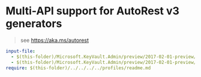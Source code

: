 # Multi-API support for AutoRest v3 generators

> see https://aka.ms/autorest

``` yaml $(enable-multi-api)
input-file:
  - $(this-folder)/Microsoft.KeyVault.Admin/preview/2017-02-01-preview/KeyVault.json
  - $(this-folder)/Microsoft.KeyVault.Admin/preview/2017-02-01-preview/Quotas.json
require: $(this-folder)/../../../../profiles/readme.md
```
